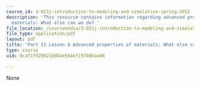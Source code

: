 ```yaml
---
course_id: 3-021j-introduction-to-modeling-and-simulation-spring-2012
description: 'This resource contains information regarding advanced properties of
  materials: What else can we do? '
file_location: /coursemedia/3-021j-introduction-to-modeling-and-simulation-spring-2012/0ca71f9290218d4ae564ef19740bae46_MIT3_021JS11_L8.pdf
file_type: application/pdf
layout: pdf
title: 'Part II Lesson 8 Advanced properties of materials: What else can we do?'
type: course
uid: 0ca71f9290218d4ae564ef19740bae46

---
```

None